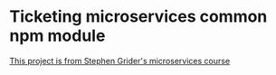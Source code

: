 # Ticketing microservices common npm module

[This project is from Stephen Grider's microservices course](https://www.udemy.com/course/microservices-with-node-js-and-react/)
